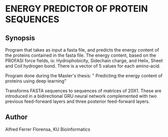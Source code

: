 # ENERGY PREDICTOR OF PROTEIN SEQUENCES

## Synopsis
Program that takes as input a fasta file, and predicts the energy content of the proteins contained in the fasta file. The energy content, based on the PROFASI force fields, is: Hydrophobicity, Sidechain charge, and Helix, Sheet and Coil hydrogen bond. There is a vector of 5 values for each amino-acid. 

Program done during the Master's thesis: " Predicting the energy content of proteins using deep learning"

Transforms FASTA sequences to sequences of matrices of 20X1. These are introduced in a bidirectional GRU neural network complemented with two previous feed-forward layers and three posterior feed-forward layers.

## Author 
Alfred Ferrer Florensa, KU Bioinformatics

